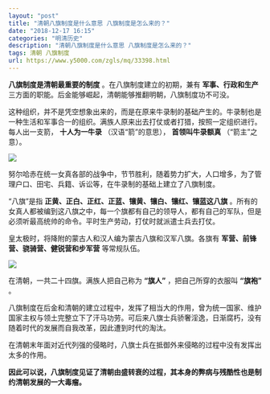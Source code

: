 ```yaml
---
layout: "post"
title: "清朝八旗制度是什么意思 八旗制度是怎么来的？"
date: "2018-12-17 16:15"
categories: "明清历史"
description: "清朝八旗制度是什么意思 八旗制度是怎么来的？"
tags: 清朝 八旗制度
url: https://www.y5000.com/zgls/mq/33398.html
---
```






**八旗制度是清朝最重要的制度** 。在八旗制度建立的初期，兼有 **军事、行政和生产** 三方面的职能。后金能够崛起，清朝能够推翻明朝，八旗制度功不可没。

这种组织，并不是凭空想象出来的，而是在原来牛录制的基础产生的。牛录制也是一种生活和军事合一的组织。满族人原来出去打仗或者打猎，按照一定组织进行。每人出一支箭，
**十人为一牛录** （汉语“箭”的意思）， **首领叫牛录额真** （“箭主”之意）。

![](https://img.y5000.com/uploads/allimg/180920/14-1P920110Z5537.jpg)

努尔哈赤在统一女真各部的战争中，节节胜利，随着势力扩大，人口增多，为了管理户口、田宅、兵籍、诉讼等，在牛录制的基础上建立了八旗制度。

“八旗”是指 **正黄、正白、正红、正蓝、镶黄、镶白、镶红、镶蓝这八旗**
。所有的女真人都被编到这八旗之中，每一个旗都有自己的领导人，都有自己的军队，但是必须听最高统帅的命令。平时生产劳动，打仗时就派遣士兵去打仗。

皇太极时，将降附的蒙古人和汉人编为蒙古八旗和汉军八旗。各旗有 **军营、前锋营、骁骑营、健锐营和步军营** 等常规队伍。

![](https://img.y5000.com/uploads/allimg/180920/14-1P920110921Q5.jpg)

在清朝，一共二十四旗。满族人把自己称为 **“旗人”** ，把自己所穿的衣服叫 **“旗袍”** 。

八旗制度在后金和清朝的建立过程中，发挥了相当大的作用，曾为统一国家、维护国家主权与领土完整立下了汗马功劳。可后来八旗士兵骄奢淫逸，日渐腐朽，没有随着时代的发展而自我改革，因此遭到时代的淘汰。

在清朝末年面对近代列强的侵略时，八旗士兵在抵御外来侵略的过程中没有发挥出太多的作用。

**因此可以说，八旗制度见证了清朝由盛转衰的过程，其本身的弊病与残酷性也是制约清朝发展的一大毒瘤。**
